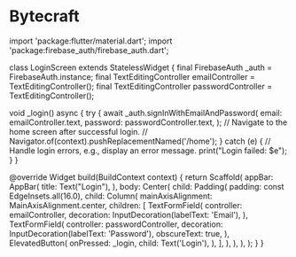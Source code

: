 # Bytecraft


import 'package:flutter/material.dart';
import 'package:firebase_auth/firebase_auth.dart';

class LoginScreen extends StatelessWidget {
  final FirebaseAuth _auth = FirebaseAuth.instance;
  final TextEditingController emailController = TextEditingController();
  final TextEditingController passwordController = TextEditingController();

  void _login() async {
    try {
      await _auth.signInWithEmailAndPassword(
        email: emailController.text,
        password: passwordController.text,
      );
      // Navigate to the home screen after successful login.
      // Navigator.of(context).pushReplacementNamed('/home');
    } catch (e) {
      // Handle login errors, e.g., display an error message.
      print("Login failed: $e");
    }
  }

  @override
  Widget build(BuildContext context) {
    return Scaffold(
      appBar: AppBar(
        title: Text("Login"),
      ),
      body: Center(
        child: Padding(
          padding: const EdgeInsets.all(16.0),
          child: Column(
            mainAxisAlignment: MainAxisAlignment.center,
            children: [
              TextFormField(
                controller: emailController,
                decoration: InputDecoration(labelText: 'Email'),
              ),
              TextFormField(
                controller: passwordController,
                decoration: InputDecoration(labelText: 'Password'),
                obscureText: true,
              ),
              ElevatedButton(
                onPressed: _login,
                child: Text('Login'),
              ),
            ],
          ),
        ),
      ),
    );
  }
}
